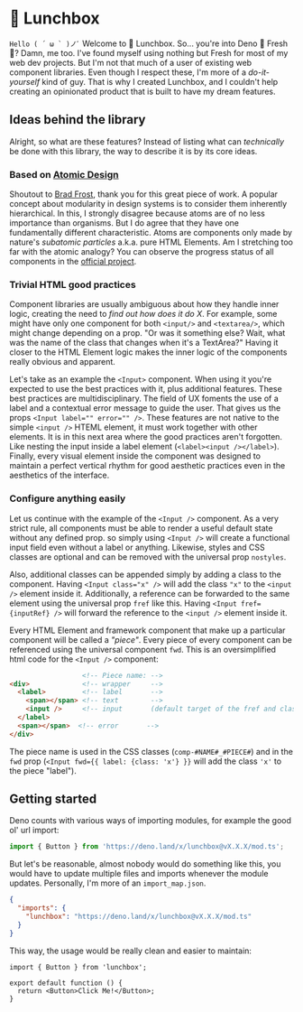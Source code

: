 # 🍱 Lunchbox

``Hello ( ´ ω ` )ノﾞ`` Welcome to 🍱 Lunchbox. So... you're into Deno 🦕 Fresh
🍋? Damn, me too. I've found myself using nothing but Fresh for most of my web
dev projects. But I'm not that much of a user of existing web component
libraries. Even though I respect these, I'm more of a _do-it-yourself_ kind of
guy. That is why I created Lunchbox, and I couldn't help creating an opinionated
product that is built to have my dream features.

## Ideas behind the library

Alright, so what are these features? Instead of listing what can _technically_
be done with this library, the way to describe it is by its core ideas.

### Based on [Atomic Design](https://atomicdesign.bradfrost.com/table-of-contents/)

Shoutout to [Brad Frost](https://bradfrost.com/), thank you for this great piece
of work. A popular concept about modularity in design systems is to consider
them inherently hierarchical. In this, I strongly disagree because atoms are of
no less importance than organisms. But I do agree that they have one
fundamentally different characteristic. Atoms are components only made by
nature's _subatomic particles_ a.k.a. pure HTML Elements. Am I stretching too
far with the atomic analogy? You can observe the progress status of all components 
in the [official project](https://github.com/users/CarcajadaArtificial/projects/2).

### Trivial HTML good practices

Component libraries are usually ambiguous about how they handle inner logic,
creating the need to _find out how does it do X_. For example, some might have
only one component for both `<input/>` and `<textarea/>`, which might change
depending on a prop. "Or was it something else? Wait, what was the name of the
class that changes when it's a TextArea?" Having it closer to the HTML Element
logic makes the inner logic of the components really obvious and apparent.

Let's take as an example the `<Input>` component. When using it you're expected
to use the best practices with it, plus additional features. These best
practices are multidisciplinary. The field of UX foments the use of a label and
a contextual error message to guide the user. That gives us the props
`<Input label="" error="" />`. These features are not native to the simple
`<input />` HTEML element, it must work together with other elements. It is in
this next area where the good practices aren't forgotten. Like nesting the input
inside a label element (`<label><input /></label>`). Finally, every visual
element inside the component was designed to maintain a perfect vertical rhythm
for good aesthetic practices even in the aesthetics of the interface.

### Configure anything easily

Let us continue with the example of the `<Input />` component. As a very strict
rule, all components must be able to render a useful default state without any
defined prop. so simply using `<Input />` will create a functional input field
even without a label or anything. Likewise, styles and CSS classes are optional
and can be removed with the universal prop `nostyles`.

Also, additional classes can be appended simply by adding a class to the
component. Having `<Input class="x" />` will add the class `"x"` to the
`<input />` element inside it. Additionally, a reference can be forwarded to the
same element using the universal prop `fref` like this. Having
`<Input fref={inputRef} />` will forward the reference to the `<input />`
element inside it.

Every HTML Element and framework component that make up a particular component
will be called a _"piece"_. Every piece of every component can be referenced
using the universal component `fwd`. This is an oversimplified html code for the
`<Input />` component:

```html
                  <!-- Piece name: -->
<div>             <!-- wrapper     -->
  <label>         <!-- label       -->
    <span></span> <!-- text        -->
    <input />     <!-- input       (default target of the fref and class props) -->
  </label>
  <span></span>  <!-- error       -->
</div>
```

The piece name is used in the CSS classes (`comp-#NAME#_#PIECE#`) and in the
`fwd` prop (`<Input fwd={{ label: {class: 'x'} }}` will add the class `'x'` to
the piece "label").

## Getting started

Deno counts with various ways of importing modules, for example the good ol' url
import:

```ts
import { Button } from 'https://deno.land/x/lunchbox@vX.X.X/mod.ts';
```

But let's be reasonable, almost nobody would do something like this, you would
have to update multiple files and imports whenever the module updates.
Personally, I'm more of an `import_map.json`.

```json
{
  "imports": {
    "lunchbox": "https://deno.land/x/lunchbox@vX.X.X/mod.ts"
  }
}
```

This way, the usage would be really clean and easier to maintain:

```tsx
import { Button } from 'lunchbox';

export default function () {
  return <Button>Click Me!</Button>;
}
```
